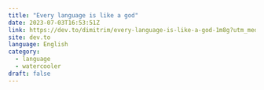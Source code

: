 ```yaml
---
title: "Every language is like a god"
date: 2023-07-03T16:53:51Z
link: https://dev.to/dimitrim/every-language-is-like-a-god-1m8g?utm_medium=RSS&utm_source=news.12bit.vn
site: dev.to
language: English
category:
  - language
  - watercooler
draft: false
---
```

